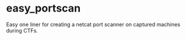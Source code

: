 # easy_portscan
Easy one liner for creating a netcat port scanner on captured machines during CTFs.
